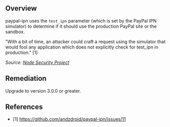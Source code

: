 ## Overview

paypal-ipn uses the `test_ipn` parameter (which is set by the PayPal IPN simulator) to determine if it should use the production PayPal site or the sandbox.

"With a bit of time, an attacker could craft a request using the simulator that would fool any application which does not explicitly check for test_ipn in production." [1]

_Source: [Node Security Project](https://nodesecurity.io/advisories/26)_

## Remediation
Upgrade to version 3.0.0 or greater.

## References

- [1] https://github.com/andzdroid/paypal-ipn/issues/11

